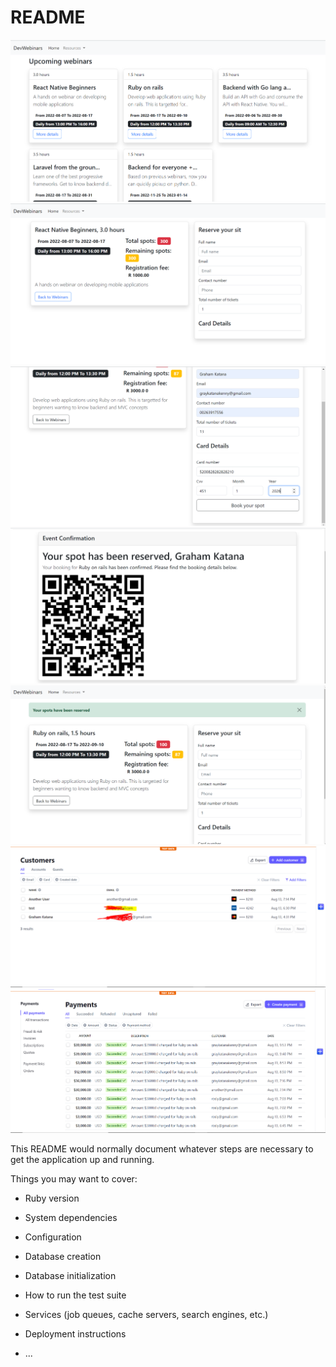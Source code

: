 # README
![Screenshot](Capture.PNG)
![Screenshot](Capture2.PNG)
![Screenshot](Capture3.PNG)
![Screenshot](Capture4.PNG)
![Screenshot](Capture5.PNG)
![Screenshot](Capture6.PNG)
![Screenshot](Capture7.PNG)

This README would normally document whatever steps are necessary to get the
application up and running.

Things you may want to cover:

* Ruby version

* System dependencies

* Configuration

* Database creation

* Database initialization

* How to run the test suite

* Services (job queues, cache servers, search engines, etc.)

* Deployment instructions

* ...
